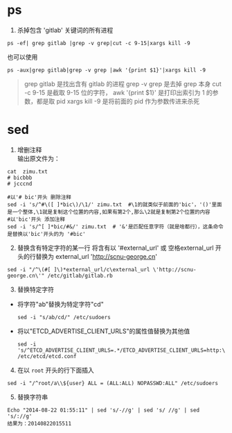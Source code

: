 # ps
1. 杀掉包含 'gitlab' 关键词的所有进程
```
ps -ef| grep gitlab |grep -v grep|cut -c 9-15|xargs kill -9
```
也可以使用
```
ps -aux|grep gitlab|grep -v grep |awk '{print $1}'|xargs kill -9
```
> grep gitlab 是找出含有 gitlab 的进程
> grep -v grep 是去掉 grep 本身
> cut -c 9-15 是截取 9-15 位的字符， awk '{print $1}' 是打印出索引为 1 的参数，都是取 pid
> xargs kill -9 是将前面的 pid 作为参数传进来杀死

# sed
1. 增删注释   
输出原文件为：
```
cat  zimu.txt
# bicbbb
# jcccnd
```
```
#以'# bic'开头 删除注释
sed -i 's/^#\([ ]*bic\)/\1/' zimu.txt  #\1的就类似于前面的'bic'，'()'里面是一个整体,\1就是复制这个位置的内容,如果有第2个,那么\2就是复制第2个位置的内容
#以'bic'开头 添加注释
sed -i 's/^[ ]*bic/#&/' zimu.txt  # '&'是匹配任意字符（就是啥都行），这条命令是替换以'bic'开头的为 '#bic'
```

2. 替换含有特定字符的某一行
 将含有以 '#external_url' 或 空格external_url 开头的行替换为 external_url 'http://scnu-george.cn'
```
sed -i "/^\(#[ ]\)*external_url/c\external_url \'http://scnu-george.cn\'" /etc/gitlab/gitlab.rb 
```

3. 替换特定字符
 + 将字符"ab"替换为特定字符"cd"
    ```
    sed -i "s/ab/cd/" /etc/sudoers
    ```
 + 将以"ETCD_ADVERTISE_CLIENT_URLS"的属性值替换为其他值
    ```
    sed -i 's/^ETCD_ADVERTISE_CLIENT_URLS=.*/ETCD_ADVERTISE_CLIENT_URLS=http:\/\/192.168.56.101:2379/' /etc/etcd/etcd.conf
    ```


4. 在以 `root` 开头的行下面插入
```
sed -i "/^root/a\\${user} ALL = (ALL:ALL) NOPASSWD:ALL" /etc/sudoers
```

5. 替换字符串
```
Echo "2014-08-22 01:55:11" | sed 's/-//g' | sed 's/ //g' | sed 's/://g'
结果为：20140822015511
```
